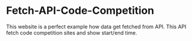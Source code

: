 # Fetch-API-Code-Competition
 This website is a perfect example how data get fetched from API. This API fetch code competition sites and show start/end time.
